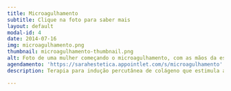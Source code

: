 ```yaml
---
title: Microagulhamento
subtitle: Clique na foto para saber mais
layout: default
modal-id: 4
date: 2014-07-16
img: microagulhamento.png
thumbnail: microagulhamento-thumbnail.png
alt: Foto de uma mulher começando o microagulhamento, com as mãos da esteticista posicionadas em sua testa.
agendamento: 'https://sarahestetica.appointlet.com/s/microagulhamento'
description: Terapia para indução percutânea de colágeno que estimula a renovação celular, atuando em sequelas de acne, linhas de expressão, manchas e melasma. É necessário avaliação prévia antes do procedimento.

---
```


